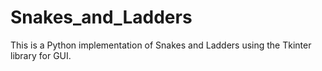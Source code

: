 # Snakes_and_Ladders
This is a Python implementation of Snakes and Ladders using the Tkinter library for GUI. 
